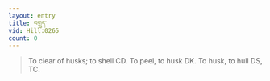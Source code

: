 ```yaml
---
layout: entry
title: བགྲུད་
vid: Hill:0265
count: 0
---
```

> To clear of husks; to shell CD\. To peel, to husk DK\. To husk, to hull DS, TC\.


